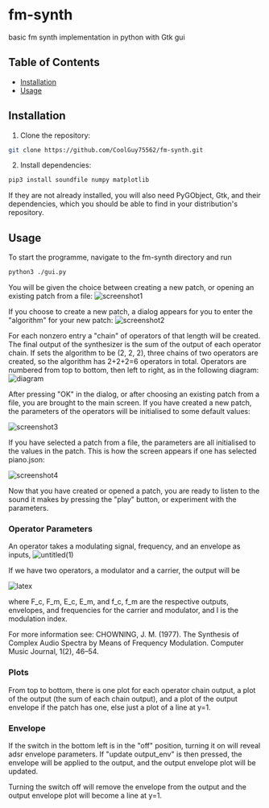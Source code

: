 # fm-synth
basic fm synth implementation in python with Gtk gui

## Table of Contents
- [Installation](#installation)
- [Usage](#usage)

## Installation
1. Clone the repository:
```bash
git clone https://github.com/CoolGuy75562/fm-synth.git
```
2. Install dependencies:
```bash
pip3 install soundfile numpy matplotlib
```
If they are not already installed, you will also need PyGObject, Gtk, and their dependencies, which you should be able to find in your distribution's repository.

## Usage
To start the programme, navigate to the fm-synth directory and run
```bash
python3 ./gui.py
```
You will be given the choice between creating a new patch, or opening an existing patch from a file:
![screenshot1](https://github.com/user-attachments/assets/c0223d25-7e8e-4f68-abac-cc5fdeb66398)

If you choose to create a new patch, a dialog appears for you to enter the "algorithm" for your new patch:
![screenshot2](https://github.com/user-attachments/assets/d2d04a97-5468-489e-b073-9a38ab295220)

For each nonzero entry a "chain" of operators of that length will be created. The final output of the synthesizer is the sum of the output of each operator chain. If sets the algorithm to be (2, 2, 2), three chains of two operators are created, so the algorithm has 2+2+2=6 operators in total. Operators are numbered from top to bottom, then left to right, as in the following diagram:
![diagram](https://github.com/user-attachments/assets/6250adde-6b1c-42dd-bbfd-b951d9d9ede0)

After pressing "OK" in the dialog, or after choosing an existing patch from a file, you are brought to the main screen. If you have created a new patch, the parameters of the operators will be initialised to some default values:

![screenshot3](https://github.com/user-attachments/assets/afb6c4b1-996c-4a04-99a8-5ad833012e10)

If you have selected a patch from a file, the parameters are all initialised to the values in the patch. This is how the screen appears if one has selected piano.json:

![screenshot4](https://github.com/user-attachments/assets/c40d9765-b523-4623-8fc5-7173e57c6758)

Now that you have created or opened a patch, you are ready to listen to the sound it makes by pressing the "play" button, or experiment with the parameters.

### Operator Parameters
An operator takes a modulating signal, frequency, and an envelope as inputs, 
![untitled(1)](https://github.com/user-attachments/assets/a953457b-4570-42da-b538-5eb278a7f60e)

If we have two operators, a modulator and a carrier, the output will be 

![latex](https://github.com/user-attachments/assets/3cd316f2-44dc-433c-acdc-6b4f06f8af58)

where F_c, F_m, E_c, E_m, and f_c, f_m are the respective outputs, envelopes, and frequencies for the carrier and modulator, and I is the modulation index.

For more information see:
CHOWNING, J. M. (1977). The Synthesis of Complex Audio Spectra by Means of Frequency Modulation. Computer Music Journal, 1(2), 46–54.

### Plots
From top to bottom, there is one plot for each operator chain output, a plot of the output (the sum of each chain output), and a plot of the output envelope if the patch has one, else just a plot of a line at y=1. 

### Envelope
If the switch in the bottom left is in the "off" position, turning it on will reveal adsr envelope parameters. If "update output_env" is then pressed, the envelope will be applied to the output, and the output envelope plot will be updated. 

Turning the switch off will remove the envelope from the output and the output envelope plot will become a line at y=1.
